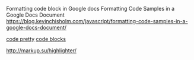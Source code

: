 Formatting code block in Google docs
Formatting Code Samples in a Google Docs Document
https://blog.kevinchisholm.com/javascript/formatting-code-samples-in-a-google-docs-document/

[code pretty](https://chrome.google.com/webstore/detail/code-pretty/igjbncgfgnfpbnifnnlcmjfbnidkndnh)
[code blocks](https://chrome.google.com/webstore/detail/code-blocks/ebieibfdjgmmimpldgengceekpfefmfd)

http://markup.su/highlighter/